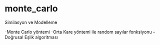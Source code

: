# monte_carlo

Similasyon ve Modelleme

-Monte Carlo yöntemi
-Orta Kare yöntemi ile random sayılar fonksiyonu
-Doğrusal Eşlik algoritması

